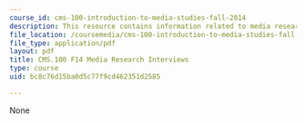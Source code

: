 ```yaml
---
course_id: cms-100-introduction-to-media-studies-fall-2014
description: This resource contains information related to media research interviews.
file_location: /coursemedia/cms-100-introduction-to-media-studies-fall-2014/bc8c76d15ba0d5c77f9cd462351d2585_MITCMS_100F14_MdRschIntQue.pdf
file_type: application/pdf
layout: pdf
title: CMS.100 F14 Media Research Interviews
type: course
uid: bc8c76d15ba0d5c77f9cd462351d2585

---
```

None